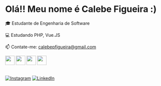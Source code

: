 # Olá!! Meu nome é Calebe Figueira :)

🎓 Estudante de Engenharia de Software

💻 Estudando PHP, Vue.JS

📫 Contate-me: calebepfigueira@gmail.com

<div>
  <img src="https://cdn.jsdelivr.net/gh/devicons/devicon/icons/javascript/javascript-original.svg" height="30"/>
  <img src="https://cdn.jsdelivr.net/gh/devicons/devicon/icons/html5/html5-original.svg" height="30"/>
  <img src="https://cdn.jsdelivr.net/gh/devicons/devicon/icons/css3/css3-original.svg" height="30"/>
  <img src="https://cdn.jsdelivr.net/gh/devicons/devicon/icons/python/python-original.svg" height="30"/>
</div>

<br>

[![Instagram](https://img.shields.io/badge/Instagram-DD2A7B?style=for-the-badge&logo=instagram&logoColor=white)]((https://www.instagram.com/lebeepf/)) 
[![LinkedIn](https://img.shields.io/badge/LinkedIn-0077B5?style=for-the-badge&logo=linkedin&logoColor=white)](https://www.linkedin.com/in/calebe-figueira/)
